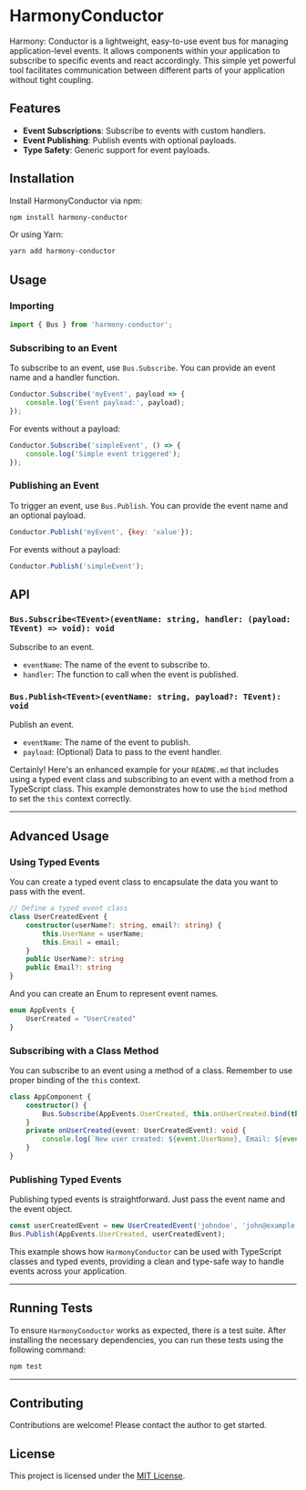 # HarmonyConductor

Harmony: Conductor is a lightweight, easy-to-use event bus for managing application-level events. It allows components within your application to subscribe to specific events and react accordingly. This simple yet powerful tool facilitates communication between different parts of your application without tight coupling.

## Features

- **Event Subscriptions**: Subscribe to events with custom handlers.
- **Event Publishing**: Publish events with optional payloads.
- **Type Safety**: Generic support for event payloads.

## Installation

Install HarmonyConductor via npm:

```bash
npm install harmony-conductor
```

Or using Yarn:

```bash
yarn add harmony-conductor
```

## Usage

### Importing

```javascript
import { Bus } from 'harmony-conductor';
```

### Subscribing to an Event

To subscribe to an event, use `Bus.Subscribe`. You can provide an event name and a handler function.

```javascript
Conductor.Subscribe('myEvent', payload => {
    console.log('Event payload:', payload);
});
```

For events without a payload:

```javascript
Conductor.Subscribe('simpleEvent', () => {
    console.log('Simple event triggered');
});
```

### Publishing an Event

To trigger an event, use `Bus.Publish`. You can provide the event name and an optional payload.

```javascript
Conductor.Publish('myEvent', {key: 'value'});
```

For events without a payload:

```javascript
Conductor.Publish('simpleEvent');
```

## API

### `Bus.Subscribe<TEvent>(eventName: string, handler: (payload: TEvent) => void): void`

Subscribe to an event.

- `eventName`: The name of the event to subscribe to.
- `handler`: The function to call when the event is published.

### `Bus.Publish<TEvent>(eventName: string, payload?: TEvent): void`

Publish an event.

- `eventName`: The name of the event to publish.
- `payload`: (Optional) Data to pass to the event handler.

Certainly! Here's an enhanced example for your `README.md` that includes using a typed event class and subscribing to an event with a method from a TypeScript class. This example demonstrates how to use the `bind` method to set the `this` context correctly.

---

## Advanced Usage

### Using Typed Events

You can create a typed event class to encapsulate the data you want to pass with the event.

```typescript
// Define a typed event class
class UserCreatedEvent {
    constructor(userName?: string, email?: string) {
        this.UserName = userName;
        this.Email = email;
    }
    public UserName?: string
    public Email?: string
}
```

And you can create an Enum to represent event names.
```typescript
enum AppEvents {
    UserCreated = "UserCreated"
}
```

### Subscribing with a Class Method

You can subscribe to an event using a method of a class. Remember to use proper binding of the `this` context.

```typescript
class AppComponent {
    constructor() {
        Bus.Subscribe(AppEvents.UserCreated, this.onUserCreated.bind(this));
    }
    private onUserCreated(event: UserCreatedEvent): void {
        console.log(`New user created: ${event.UserName}, Email: ${event.Email}`);
    }
}

```

### Publishing Typed Events

Publishing typed events is straightforward. Just pass the event name and the event object.

```typescript
const userCreatedEvent = new UserCreatedEvent('johndoe', 'john@example.com');
Bus.Publish(AppEvents.UserCreated, userCreatedEvent);
```

This example shows how `HarmonyConductor` can be used with TypeScript classes and typed events, providing a clean and type-safe way to handle events across your application.

---

## Running Tests

To ensure `HarmonyConductor` works as expected, there is a test suite. After installing the necessary dependencies, you can run these tests using the following command:
```bash
npm test
```
---

## Contributing

Contributions are welcome! Please contact the author to get started.

## License

This project is licensed under the [MIT License](LICENSE).
